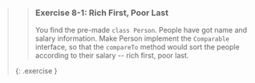 >> ### Exercise 8-1: Rich First, Poor Last
>>
>> You find the pre-made `class Person`. People have got name and salary information. Make Person implement the `Comparable` interface, so that the `compareTo` method would sort the people according to their salary -- rich first, poor last.
>>
>{: .exercise }